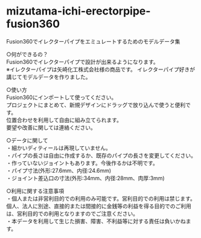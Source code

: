 # mizutama-ichi-erectorpipe-fusion360
Fusion360でイレクターパイプをエミュレートするためのモデルデータ集

○何ができるの？  
Fusion360でイレクターパイプで設計が出来るようになります。  
※イレクターパイプは矢崎化工株式会社様の商品です。
イレクターパイプ好きが講じてモデルデータを作りました。    
  
○使い方  
Fusion360にインポートして使ってください。  
プロジェクトにまとめて、新規デザインにドラッグで放り込んで使うと便利です。  
位置合わせを利用して自由に組み立てられます。  
要望や改善に関しては連絡ください。
  
○データに関して  
・細かいディティールは再現していません。  
・パイプの長さは自由に作成するか、既存のパイプの長さを変更してください。  
・作っていないジョイントもあります。今後作るかは不明です。  
・パイプ寸法(外形:27.6mm、内径:24.6mm)  
・ジョイント差込口の寸法(外形:34mm、内径:28mm、肉厚:3mm)  
  
○利用に関する注意事項  
・個人または非営利目的での利用のみ可能です。営利目的での利用は禁じます。  
  個人、法人に別途、直接的または間接的に金銭等の利益を得る目的でのご利用は、営利目的での利用となりますのでご注意ください。  
・本データを利用して生じた損害、障害、不利益等に対する責任は負いかねます。  
